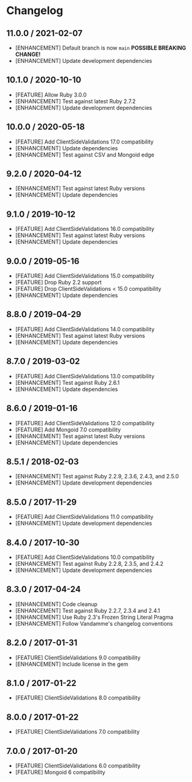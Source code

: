 # Changelog

## 11.0.0 / 2021-02-07

* [ENHANCEMENT] Default branch is now `main` **POSSIBLE BREAKING CHANGE!**
* [ENHANCEMENT] Update development dependencies

## 10.1.0 / 2020-10-10

* [FEATURE] Allow Ruby 3.0.0
* [ENHANCEMENT] Test against latest Ruby 2.7.2
* [ENHANCEMENT] Update development dependencies

## 10.0.0 / 2020-05-18

* [FEATURE] Add ClientSideValidations 17.0 compatibility
* [ENHANCEMENT] Update dependencies
* [ENHANCEMENT] Test against CSV and Mongoid edge

## 9.2.0 / 2020-04-12

* [ENHANCEMENT] Test against latest Ruby versions
* [ENHANCEMENT] Update dependencies

## 9.1.0 / 2019-10-12

* [FEATURE] Add ClientSideValidations 16.0 compatibility
* [ENHANCEMENT] Test against latest Ruby versions
* [ENHANCEMENT] Update dependencies

## 9.0.0 / 2019-05-16

* [FEATURE] Add ClientSideValidations 15.0 compatibility
* [FEATURE] Drop Ruby 2.2 support
* [FEATURE] Drop ClientSideValidations < 15.0 compatibility
* [ENHANCEMENT] Update dependencies

## 8.8.0 / 2019-04-29

* [FEATURE] Add ClientSideValidations 14.0 compatibility
* [ENHANCEMENT] Test against latest Ruby versions
* [ENHANCEMENT] Update dependencies

## 8.7.0 / 2019-03-02

* [FEATURE] Add ClientSideValidations 13.0 compatibility
* [ENHANCEMENT] Test against Ruby 2.6.1
* [ENHANCEMENT] Update dependencies

## 8.6.0 / 2019-01-16

* [FEATURE] Add ClientSideValidations 12.0 compatibility
* [FEATURE] Add Mongoid 7.0 compatibility
* [ENHANCEMENT] Test against latest Ruby versions
* [ENHANCEMENT] Update dependencies

## 8.5.1 / 2018-02-03

* [ENHANCEMENT] Test against Ruby 2.2.9, 2.3.6, 2.4.3, and 2.5.0
* [ENHANCEMENT] Update development dependencies

## 8.5.0 / 2017-11-29

* [FEATURE] Add ClientSideValidations 11.0 compatibility
* [ENHANCEMENT] Update development dependencies

## 8.4.0 / 2017-10-30

* [FEATURE] Add ClientSideValidations 10.0 compatibility
* [ENHANCEMENT] Test against Ruby 2.2.8, 2.3.5, and 2.4.2
* [ENHANCEMENT] Update development dependencies

## 8.3.0 / 2017-04-24

* [ENHANCEMENT] Code cleanup
* [ENHANCEMENT] Test against Ruby 2.2.7, 2.3.4 and 2.4.1
* [ENHANCEMENT] Use Ruby 2.3's Frozen String Literal Pragma
* [ENHANCEMENT] Follow Vandamme's changelog conventions

## 8.2.0 / 2017-01-31

* [FEATURE] ClientSideValidations 9.0 compatibility
* [ENHANCEMENT] Include license in the gem

## 8.1.0 / 2017-01-22

* [FEATURE] ClientSideValidations 8.0 compatibility

## 8.0.0 / 2017-01-22

* [FEATURE] ClientSideValidations 7.0 compatibility

## 7.0.0 / 2017-01-20

* [FEATURE] ClientSideValidations 6.0 compatibility
* [FEATURE] Mongoid 6 compatibility
